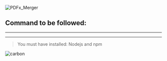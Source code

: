 ![PDFx_Merger](https://user-images.githubusercontent.com/65069641/202464812-83d1b106-cf15-4cbe-af74-a7e5881bb692.png)
## Command to be followed:
_ _ _

___________________________________________________________________________________________________________________________

> You must have installed:
> Nodejs and npm

![carbon](https://user-images.githubusercontent.com/65069641/202464899-047dfe14-f542-4c3e-bcc4-25384a0f93fe.png)
